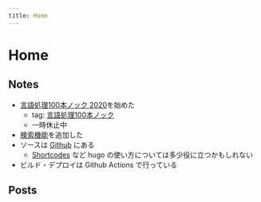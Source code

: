 ```yaml
---
title: Home
---
```


# Home

## Notes
- [言語処理100本ノック 2020](https://nlp100.github.io/ja/)を始めた
	- tag: [言語処理100本ノック](/tags/言語処理100本ノック/)
	- 一時休止中
- [検索機能](/search/)を追加した
- ソースは [Github](https://github.com/tbsmcd/tbsmcd.github.io/tree/source) にある
	- [Shortcodes](https://gohugo.io/content-management/shortcodes/) など hugo の使い方については多少役に立つかもしれない
- ビルド・デプロイは Github Actions で行っている

## Posts
